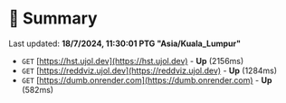 # 📖 Summary
Last updated: **18/7/2024, 11:30:01 PTG "Asia/Kuala_Lumpur"**

- `GET` [https://hst.ujol.dev](https://hst.ujol.dev) - **Up** (2156ms)
- `GET` [https://reddviz.ujol.dev](https://reddviz.ujol.dev) - **Up** (1284ms)
- `GET` [https://dumb.onrender.com](https://dumb.onrender.com) - **Up** (582ms)
